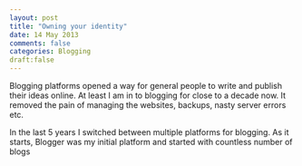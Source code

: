 ```yaml
---
layout: post
title: "Owning your identity"
date: 14 May 2013
comments: false
categories: Blogging
draft:false
---
```



Blogging platforms opened a way for general people to write and publish their ideas online. At least I am in to blogging for close to a decade now. It removed the pain of managing the websites, backups, nasty server errors etc.

In the last 5 years I switched between multiple platforms for blogging. As it starts, Blogger was my initial platform and started with countless number of blogs
